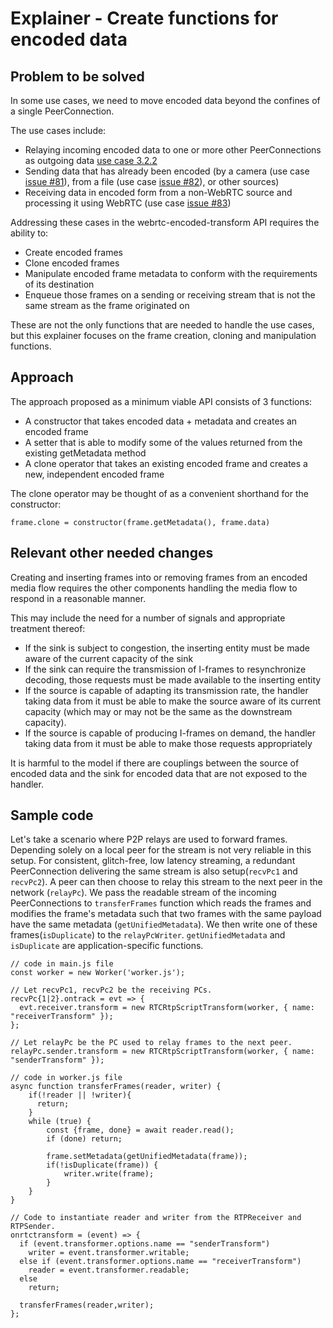 # Explainer - Create functions for encoded data

## Problem to be solved

In some use cases, we need to move encoded data beyond the confines of a single PeerConnection.

The use cases include:

* Relaying incoming encoded data to one or more other PeerConnections as outgoing data [use case 3.2.2](https://w3c.github.io/webrtc-nv-use-cases/#auction)
* Sending data that has already been encoded (by a camera (use case [issue #81](https://github.com/w3c/webrtc-nv-use-cases/issues/81)), from a file (use case [issue #82](https://github.com/w3c/webrtc-nv-use-cases/issues/82)), or other sources)
* Receiving data in encoded form from a non-WebRTC source and processing it using WebRTC (use case [issue #83](https://github.com/w3c/webrtc-nv-use-cases/issues/83))

Addressing these cases in the webrtc-encoded-transform API requires the ability to:

* Create encoded frames
* Clone encoded frames
* Manipulate encoded frame metadata to conform with the requirements of its destination
* Enqueue those frames on a sending or receiving stream that is not the same stream as the frame originated on

These are not the only functions that are needed to handle the use cases, but this explainer
focuses on the frame creation, cloning and manipulation functions.

## Approach

The approach proposed as a minimum viable API consists of 3 functions:

* A constructor that takes encoded data + metadata and creates an encoded frame
* A setter that is able to modify some of the values returned from the existing getMetadata method
* A clone operator that takes an existing encoded frame and creates a new, independent encoded frame

The clone operator may be thought of as a convenient shorthand for the constructor:

```
frame.clone = constructor(frame.getMetadata(), frame.data)

```

## Relevant other needed changes

Creating and inserting frames into or removing frames from an encoded media flow requires the other components handling the media flow to
respond in a reasonable manner.

This may include the need for a number of signals and appropriate treatment thereof:

* If the sink is subject to congestion, the inserting entity must be made aware of the current capacity of the sink
* If the sink can require the transmission of I-frames to resynchronize decoding, those requests must be made available to the inserting entity
* If the source is capable of adapting its transmission rate, the handler taking data from it must be able to make the source aware of its current capacity (which may or may not be the same as the downstream capacity).
* If the source is capable of producing I-frames on demand, the handler taking data from it must be able to make those requests appropriately

It is harmful to the model if there are couplings between the source of encoded data and the sink for encoded data that are not exposed to the handler.


## Sample code

Let's take a scenario where P2P relays are used to forward frames. Depending solely on a local peer for the stream is not very reliable in this setup. For consistent, glitch-free, low latency streaming, a redundant PeerConnection delivering the same stream is also setup(`recvPc1` and `recvPc2`). A peer can then choose to relay this stream to the next peer in the network (`relayPc`). We pass the readable stream of the incoming PeerConnections to  `transferFrames` function which reads the frames and modifies the frame's metadata such that two frames with the same payload have the same metadata (`getUnifiedMetadata`). We then write one of these frames(`isDuplicate`) to the `relayPcWriter`. `getUnifiedMetadata` and `isDuplicate` are application-specific functions.

```
// code in main.js file
const worker = new Worker('worker.js');

// Let recvPc1, recvPc2 be the receiving PCs. 
recvPc{1|2}.ontrack = evt => {
  evt.receiver.transform = new RTCRtpScriptTransform(worker, { name: "receiverTransform" });
};

// Let relayPc be the PC used to relay frames to the next peer.
relayPc.sender.transform = new RTCRtpScriptTransform(worker, { name: "senderTransform" });

```

```
// code in worker.js file
async function transferFrames(reader, writer) {
    if(!reader || !writer){
      return;
    }
    while (true) {
        const {frame, done} = await reader.read();
        if (done) return;

        frame.setMetadata(getUnifiedMetadata(frame));
        if(!isDuplicate(frame)) {
            writer.write(frame);
        }
    }
}

// Code to instantiate reader and writer from the RTPReceiver and RTPSender.
onrtctransform = (event) => {
  if (event.transformer.options.name == "senderTransform")
    writer = event.transformer.writable;
  else if (event.transformer.options.name == "receiverTransform")
    reader = event.transformer.readable;
  else
    return;

  transferFrames(reader,writer);
};
```
